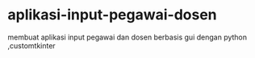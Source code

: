 # aplikasi-input-pegawai-dosen
membuat aplikasi input pegawai dan dosen berbasis gui dengan python ,customtkinter
